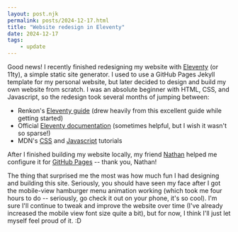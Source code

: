 ```yaml
---
layout: post.njk
permalink: posts/2024-12-17.html
title: "Website redesign in Eleventy"
date: 2024-12-17
tags:
    - update
---
```

Good news! I recently finished redesigning my website with [Eleventy](https://www.11ty.dev) (or 11ty), a simple static site generator. I used to use a GitHub Pages Jekyll template for my personal website, but later decided to design and build my own website from scratch. I was an absolute beginner with HTML, CSS, and Javascript, so the redesign took several months of jumping between: 

* Renkon's [Eleventy guide](https://renkotsuban.com/posts/2023-11-15-Migrating-to-Eleventy.html) (drew heavily from this excellent guide while getting started)
* Official [Eleventy documentation](https://www.11ty.dev/docs/) (sometimes helpful, but I wish it wasn't so sparse!)
* MDN's [CSS](https://developer.mozilla.org/en-US/docs/Web/CSS) and [Javascript](https://developer.mozilla.org/en-US/docs/Web/JavaScript) tutorials

After I finished building my website locally, my friend [Nathan](https://nathan-kim.org) helped me configure it for [GitHub Pages](https://pages.github.com) -- thank you, Nathan! 

The thing that surprised me the most was how much fun I had designing and building this site. Seriously, you should have seen my face after I got the mobile-view hamburger menu animation working (which took me four hours to do -- seriously, go check it out on your phone, it's so cool). I'm sure I'll continue to tweak and improve the website over time (I've already increased the mobile view font size quite a bit), but for now, I think I'll just let myself feel proud of it. :D